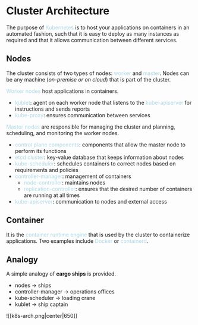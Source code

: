 # Cluster Architecture
The purpose of <span style = "color:lightblue">Kubernetes</span> is to host your applications on containers in an automated fashion, such that it is easy to deploy as many instances as required and that it allows communication between different services.

## Nodes
The cluster consists of two types of nodes: <span style = "color:lightblue">worker</span> and <span style = "color:lightblue">master</span>. Nodes can be any machine (*on-premise or on cloud*) that is part of the cluster.

<span style = "color:lightblue">Worker nodes</span> host applications in containers.
- <span style = "color:lightblue">kublet</span>: agent on each worker node that listens to the <span style = "color:lightblue">kube-apiserver</span> for instructions and sends reports
- <span style = "color:lightblue">kube-proxy</span>: ensures communication between services

<span style = "color:lightblue">Master nodes</span> are responsible for managing the cluster and planning, scheduling, and monitoring the worker nodes.
- <span style = "color:lightblue">control plane components</span>: components that allow the master node to perform its functions
- <span style = "color:lightblue">etcd cluster</span>: key-value database that keeps information about nodes
- <span style = "color:lightblue">kube-scheduler</span>: schedules containers to correct nodes based on requirements and policies
- <span style = "color:lightblue">controller-manager</span>: management of containers
	- <span style = "color:lightblue">node-controller</span>: maintains nodes
	- <span style = "color:lightblue">replication-controller</span>: ensures that the desired number of containers are running at all times
- <span style = "color:lightblue">kube-apiserver</span>: communication to nodes and external access

## Container
It is the <span style = "color:lightblue">container runtime engine</span> that is used by the cluster to containerize applications. Two examples include <span style = "color:lightblue">Docker</span> or <span style = "color:lightblue">containerd</span>.

## Analogy
A simple analogy of **cargo ships** is provided.
- nodes → ships
- controller-manager → operations offices
- kube-scheduler → loading crane
- kublet → ship captain

![[k8s-arch.png|center|650]]

